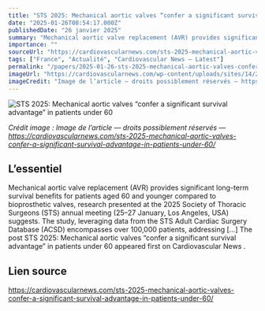 ```yaml
---
title: "STS 2025: Mechanical aortic valves “confer a significant survival advantage” in patients under 60"
date: "2025-01-26T08:54:17.000Z"
publishedDate: "26 janvier 2025"
summary: "Mechanical aortic valve replacement (AVR) provides significant long-term survival benefits for patients aged 60 and younger compared to bioprosthetic valves, research presented at the 2025 Society of Thoracic Surgeons (STS) annual meeting (25–27 January, Los Angeles, USA) suggests. The study, leveraging data from the STS Adult Cardiac Surgery Database (ACSD) encompasses over 100,000 patients, addressing [&#8230;] The post STS 2025: Mechanical aortic valves “confer a significant survival advantage” in patients under 60 appeared first on Cardiovascular News ."
importance: ""
sourceUrl: "https://cardiovascularnews.com/sts-2025-mechanical-aortic-valves-confer-a-significant-survival-advantage-in-patients-under-60/"
tags: ["France", "Actualité", "Cardiovascular News — Latest"]
permalink: "/papers/2025-01-26-sts-2025-mechanical-aortic-valves-confer-a-significant-survival-advantage-in-patients-under-60"
imageUrl: "https://cardiovascularnews.com/wp-content/uploads/sites/14/2025/01/bowdi.jpg"
imageCredit: "Image de l’article — droits possiblement réservés — https://cardiovascularnews.com/sts-2025-mechanical-aortic-valves-confer-a-significant-survival-advantage-in-patients-under-60/"
---
```


![STS 2025: Mechanical aortic valves “confer a significant survival advantage” in patients under 60](https://cardiovascularnews.com/wp-content/uploads/sites/14/2025/01/bowdi.jpg)

*Crédit image : Image de l’article — droits possiblement réservés — https://cardiovascularnews.com/sts-2025-mechanical-aortic-valves-confer-a-significant-survival-advantage-in-patients-under-60/*

## L’essentiel

Mechanical aortic valve replacement (AVR) provides significant long-term survival benefits for patients aged 60 and younger compared to bioprosthetic valves, research presented at the 2025 Society of Thoracic Surgeons (STS) annual meeting (25–27 January, Los Angeles, USA) suggests. The study, leveraging data from the STS Adult Cardiac Surgery Database (ACSD) encompasses over 100,000 patients, addressing [&#8230;] The post STS 2025: Mechanical aortic valves “confer a significant survival advantage” in patients under 60 appeared first on Cardiovascular News .

## Lien source

https://cardiovascularnews.com/sts-2025-mechanical-aortic-valves-confer-a-significant-survival-advantage-in-patients-under-60/
